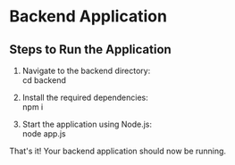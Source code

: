 # Backend Application

## Steps to Run the Application

1. Navigate to the backend directory:  
   cd backend
   

2. Install the required dependencies:  
   npm i
   

3. Start the application using Node.js:  
   node app.js
   

That's it! Your backend application should now be running.